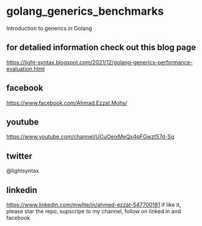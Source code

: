 # golang_generics_benchmarks
Introduction to generics in Golang

## for detalied information check out this blog page
https://light-syntax.blogspot.com/2021/12/golang-generics-performance-evaluation.html
## facebook
https://www.facebook.com/Ahmad.Ezzat.Mohy/
## youtube 
https://www.youtube.com/channel/UCuOeixMeQx4pFGwzt57d-Sg
## twitter
@lightsyntax
## linkedin
https://www.linkedin.com/mwlite/in/ahmed-ezzat-547700181
if like it, please star the repo, supscripe to my channel, follow on linked in and facebook
